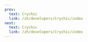 ```yaml
---
prev:
  text: Crychic
  link: /zh/developers/Crychic/index
next:
  text: Crychic
  link: /zh/developers/Crychic/index
---
```


